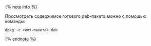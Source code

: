 
{% note info %}

Просмотреть содержимое готового deb-пакета можно с помощью команды:

```
dpkg -c <имя-пакета>.deb
```

{% endnote %}

